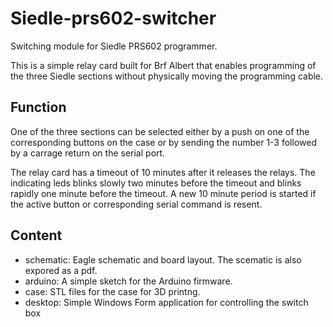 # Siedle-prs602-switcher
Switching module for Siedle PRS602 programmer. 

This is a simple relay card built for Brf Albert that enables
programming of the three Siedle sections without physically
moving the programming cable.

## Function
One of the three sections can be selected either by a push on
one of the corresponding buttons on the case or by sending the
number 1-3 followed by a carrage return on the serial port. 

The relay card has a timeout of 10 minutes after it releases
the relays. The indicating leds blinks slowly two minutes before
the timeout and blinks rapidly one minute before the timeout.
A new 10 minute period is started if the active button or 
corresponding serial command is resent.

## Content
* schematic: Eagle schematic and board layout. The scematic is also expored as a pdf.
* arduino: A simple sketch for the Arduino firmware.
* case: STL files for the case for 3D printng.
* desktop: Simple Windows Form application for controlling the switch box

